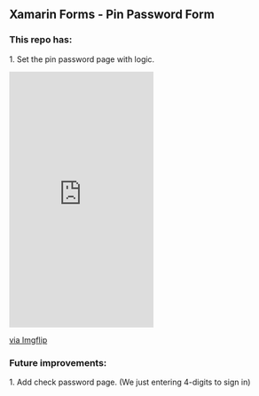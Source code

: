 ## Xamarin Forms - Pin Password Form
### This repo has:
<p>1. Set the pin password page with logic. </p>

<div style="width:260px;max-width:100%;"><div style="height:0;padding-bottom:177.69%;position:relative;"><iframe width="260" height="462" style="position:absolute;top:0;left:0;width:100%;height:100%;" frameBorder="0" src="https://imgflip.com/embed/4t62mt"></iframe></div><p><a href="https://imgflip.com/gif/4t62mt">via Imgflip</a></p></div>

### Future improvements:
<p>1. Add check password page. (We just entering 4-digits to sign in) </p>
